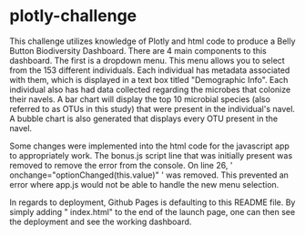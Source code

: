 # plotly-challenge

This challenge utilizes knowledge of Plotly and html code to produce a Belly Button Biodiversity Dashboard. There are 4 main components to this dashboard. The first is a dropdown menu. This menu allows you to select from the 153 different individuals. Each individual has metadata associated with them, which is displayed in a text box titled "Demographic Info". Each individual also has had data collected regarding the microbes that colonize their navels. A bar chart will display the top 10 microbial species (also referred to as OTUs in this study) that were present in the individual's navel. A bubble chart is also generated that displays every OTU present in the navel. 


Some changes were implemented into the html code for the javascript app to appropriately work. The bonus.js script line that was initially present was removed to remove the error from the console. On line 26, ' onchange="optionChanged(this.value)" ' was removed. This prevented an error where app.js would not be able to handle the new menu selection. 


In regards to deployment, Github Pages is defaulting to this README file. By simply adding " index.html" to the end of the launch page, one can then see the deployment and see the working dashboard.
